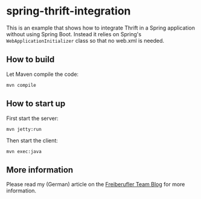 # spring-thrift-integration
This is an example that shows how to integrate Thrift in a Spring application without using Spring Boot.
Instead it relies on Spring's `WebApplicationInitializer` class so that no web.xml is needed.

## How to build

Let Maven compile the code:

```
mvn compile
```

## How to start up

First start the server:

```
mvn jetty:run
```

Then start the client:

```
mvn exec:java
```

## More information
Please read my (German) article on the [Freiberufler Team Blog](http://freiberufler-team.de/) for more information.
